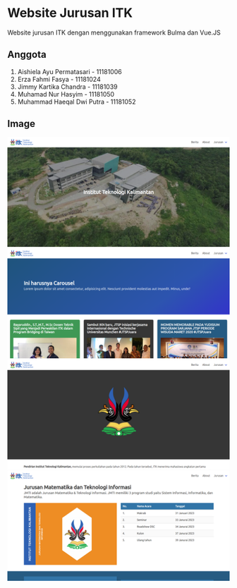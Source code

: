 # Website Jurusan ITK
Website jurusan ITK dengan menggunakan framework Bulma dan Vue.JS
## Anggota
1. Aishiela Ayu Permatasari - 11181006
2. Erza Fahmi Fasya - 11181024
3. Jimmy Kartika Chandra - 11181039
3. Muhamad Nur Hasyim - 11181050
4. Muhammad Haeqal Dwi Putra - 11181052
## Image
![Home](/docs/1.png)
![Berita](/docs/2.png)
![About](/docs/3.png)
![Jurusan](/docs/4.png)
